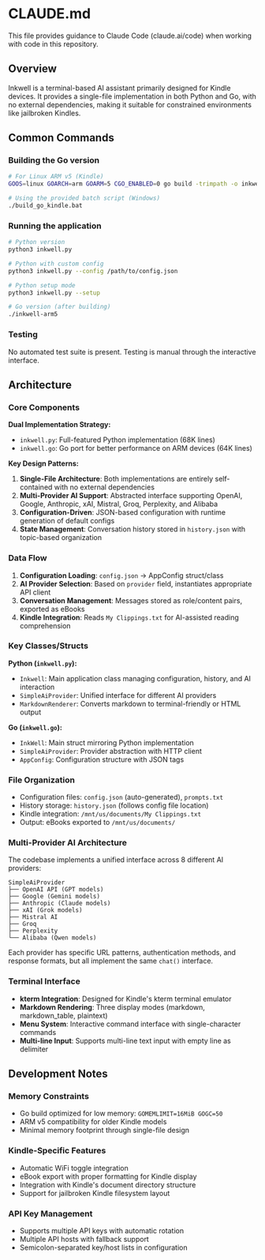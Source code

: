 # CLAUDE.md

This file provides guidance to Claude Code (claude.ai/code) when working with code in this repository.

## Overview

Inkwell is a terminal-based AI assistant primarily designed for Kindle devices. It provides a single-file implementation in both Python and Go, with no external dependencies, making it suitable for constrained environments like jailbroken Kindles.

## Common Commands

### Building the Go version
```bash
# For Linux ARM v5 (Kindle)
GOOS=linux GOARCH=arm GOARM=5 CGO_ENABLED=0 go build -trimpath -o inkwell-arm5 -ldflags="-s -w" inkwell.go

# Using the provided batch script (Windows)
./build_go_kindle.bat
```

### Running the application
```bash
# Python version
python3 inkwell.py

# Python with custom config
python3 inkwell.py --config /path/to/config.json

# Python setup mode
python3 inkwell.py --setup

# Go version (after building)
./inkwell-arm5
```

### Testing
No automated test suite is present. Testing is manual through the interactive interface.

## Architecture

### Core Components

**Dual Implementation Strategy:**
- `inkwell.py`: Full-featured Python implementation (68K lines)
- `inkwell.go`: Go port for better performance on ARM devices (64K lines)

**Key Design Patterns:**

1. **Single-File Architecture**: Both implementations are entirely self-contained with no external dependencies
2. **Multi-Provider AI Support**: Abstracted interface supporting OpenAI, Google, Anthropic, xAI, Mistral, Groq, Perplexity, and Alibaba
3. **Configuration-Driven**: JSON-based configuration with runtime generation of default configs
4. **State Management**: Conversation history stored in `history.json` with topic-based organization

### Data Flow

1. **Configuration Loading**: `config.json` → AppConfig struct/class
2. **AI Provider Selection**: Based on `provider` field, instantiates appropriate API client
3. **Conversation Management**: Messages stored as role/content pairs, exported as eBooks
4. **Kindle Integration**: Reads `My Clippings.txt` for AI-assisted reading comprehension

### Key Classes/Structs

**Python (`inkwell.py`):**
- `Inkwell`: Main application class managing configuration, history, and AI interaction
- `SimpleAiProvider`: Unified interface for different AI providers
- `MarkdownRenderer`: Converts markdown to terminal-friendly or HTML output

**Go (`inkwell.go`):**
- `InkWell`: Main struct mirroring Python implementation
- `SimpleAiProvider`: Provider abstraction with HTTP client
- `AppConfig`: Configuration structure with JSON tags

### File Organization

- Configuration files: `config.json` (auto-generated), `prompts.txt`
- History storage: `history.json` (follows config file location)
- Kindle integration: `/mnt/us/documents/My Clippings.txt`
- Output: eBooks exported to `/mnt/us/documents/`

### Multi-Provider AI Architecture

The codebase implements a unified interface across 8 different AI providers:

```
SimpleAiProvider
├── OpenAI API (GPT models)
├── Google (Gemini models)  
├── Anthropic (Claude models)
├── xAI (Grok models)
├── Mistral AI
├── Groq
├── Perplexity
└── Alibaba (Qwen models)
```

Each provider has specific URL patterns, authentication methods, and response formats, but all implement the same `chat()` interface.

### Terminal Interface

- **kterm Integration**: Designed for Kindle's kterm terminal emulator
- **Markdown Rendering**: Three display modes (markdown, markdown_table, plaintext)
- **Menu System**: Interactive command interface with single-character commands
- **Multi-line Input**: Supports multi-line text input with empty line as delimiter

## Development Notes

### Memory Constraints
- Go build optimized for low memory: `GOMEMLIMIT=16MiB GOGC=50`
- ARM v5 compatibility for older Kindle models
- Minimal memory footprint through single-file design

### Kindle-Specific Features
- Automatic WiFi toggle integration
- eBook export with proper formatting for Kindle display
- Integration with Kindle's document directory structure
- Support for jailbroken Kindle filesystem layout

### API Key Management
- Supports multiple API keys with automatic rotation
- Multiple API hosts with fallback support
- Semicolon-separated key/host lists in configuration